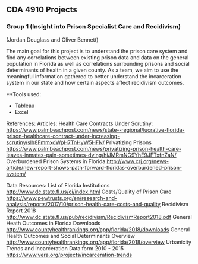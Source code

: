 ## CDA 4910 Projects


### Group 1 (Insight into Prison Specialist Care and Recidivism)
(Jordan Douglass and Oliver Bennett)

The main goal for this project is to understand the prison care system and find any correlations between existing prison data and data on the general population in Florida as well as correlations surrounding prisons and social determinants of health in a given county. 
As a team, we aim to use the meaningful information gathered to better understand the incarceration system in our state and how certain aspects affect recidivism outcomes.

**Tools used:
- Tableau 
- Excel


References: 
Articles:
Health Care Contracts Under Scrutiny:
https://www.palmbeachpost.com/news/state--regional/lucrative-florida-prison-healthcare-contract-under-increasing-scrutiny/slh8FmmxdWpH7TnHyW5HFN/
Privatizing Prisons
https://www.palmbeachpost.com/news/privatizing-prison-health-care-leaves-inmates-pain-sometimes-dying/hiJMRmNG9YhE9JFTxfnZaN/
Overburdened Prison Systems in Florida
http://www.crj.org/news-article/new-report-shows-path-forward-floridas-overburdened-prison-system/


Data Resources:
List of Florida Institutions
http://www.dc.state.fl.us/ci/index.html
Costs/Quality of Prison Care
https://www.pewtrusts.org/en/research-and-analysis/reports/2017/10/prison-health-care-costs-and-quality
Recidivism Report 2018
http://www.dc.state.fl.us/pub/recidivism/RecidivismReport2018.pdf
General Heath Outcomes in Florida Downloads
http://www.countyhealthrankings.org/app/florida/2018/downloads
General Health Outcomes and Social Determinants Overview
http://www.countyhealthrankings.org/app/florida/2018/overview
Urbanicity Trends and Incarceration Data form 2010 - 2015
https://www.vera.org/projects/incarceration-trends